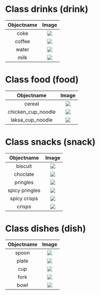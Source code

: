 # Class drinks (drink)

| Objectname |       Image       |
| :--------: | :---------------: |
|    coke    |  ![](./coke.jpg)  |
|   coffee   | ![](./coffee.jpg) |
|   water    | ![](./water.jpg)  |
|    milk    |  ![](./milk.jpg)  |

# Class food (food)

|     Objectname     |         Image          |
| :----------------: | :--------------------: |
|       cereal       |   ![](./cereal.jpg)    |
| chicken_cup_noodle | ![](./cupNoodle-1.jpg) |
|  laksa_cup_noodle  | ![](./cupNoodle-2.jpg) |

# Class snacks (snack)

|   Objectname   |         Image         |
| :------------: | :-------------------: |
|    biscuit     |  ![](./biscuit.jpg)   |
|    choclate    | ![](./chocolate.jpg)  |
|    pringles    | ![](./pringles-1.jpg) |
| spicy pringles | ![](./pringles-2.jpg) |
|  spicy crisps  |  ![](./crisps-1.jpg)  |
|     crisps     |  ![](./crisps-2.jpg)  |

# Class dishes (dish)

| Objectname |      Image       |
| :--------: | :--------------: |
|   spoon    | ![](./spoon.jpg) |
|   plate    | ![](./plate.png) |
|    cup     |  ![](./cup.png)  |
|    fork    | ![](./fork.jpg)  |
|    bowl    | ![](./bowl.jpg)  |

